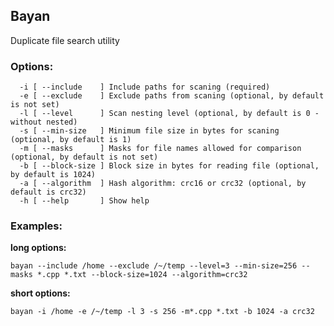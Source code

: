 ## Bayan
Duplicate file search utility

### Options:
```
  -i [ --include    ] Include paths for scaning (required)
  -e [ --exclude    ] Exclude paths from scaning (optional, by default is not set)
  -l [ --level      ] Scan nesting level (optional, by default is 0 - without nested)
  -s [ --min-size   ] Minimum file size in bytes for scaning (optional, by default is 1)
  -m [ --masks      ] Masks for file names allowed for comparison (optional, by default is not set)
  -b [ --block-size ] Block size in bytes for reading file (optional, by default is 1024)
  -a [ --algorithm  ] Hash algorithm: crc16 or crc32 (optional, by default is crc32)
  -h [ --help       ] Show help
```

### Examples: 
**long options:**

`bayan --include /home --exclude /~/temp --level=3 --min-size=256 --masks *.cpp *.txt --block-size=1024 --algorithm=crc32`

**short options:**

`bayan -i /home -e /~/temp -l 3 -s 256 -m*.cpp *.txt -b 1024 -a crc32`
